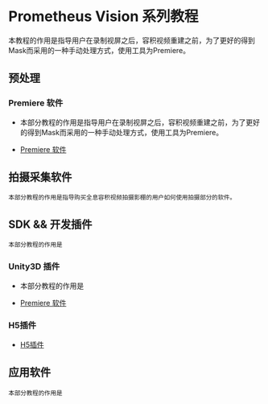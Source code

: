 # Prometheus Vision 系列教程

本教程的作用是指导用户在录制视屏之后，容积视频重建之前，为了更好的得到Mask而采用的一种手动处理方式，使用工具为Premiere。

## 预处理

### Premiere 软件

* 本部分教程的作用是指导用户在录制视屏之后，容积视频重建之前，为了更好的得到Mask而采用的一种手动处理方式，使用工具为Premiere。

* [Premiere 软件](preprocess_premiere.md)

## 拍摄采集软件

    本部分教程的作用是指导购买全息容积视频拍摄影棚的用户如何使用拍摄部分的软件。


## SDK && 开发插件

    本部分教程的作用是

### Unity3D 插件

* 本部分教程的作用是

* [Premiere 软件](develop_unity3d.md)

### H5插件

* [H5插件](develop_h5.md)


## 应用软件

    本部分教程的作用是

